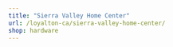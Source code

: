 ```yaml
---
title: "Sierra Valley Home Center"
url: /loyalton-ca/sierra-valley-home-center/
shop: hardware
---
```

